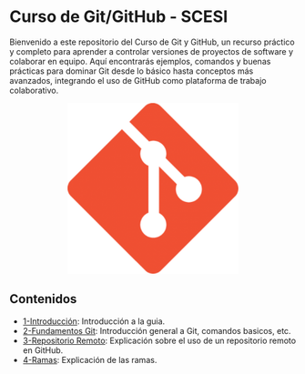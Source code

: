 # Curso de Git/GitHub - SCESI
Bienvenido a este repositorio del Curso de Git y GitHub, un recurso práctico y completo para aprender a controlar versiones de proyectos de software y colaborar en equipo.
Aquí encontrarás ejemplos, comandos y buenas prácticas para dominar Git desde lo básico hasta conceptos más avanzados, integrando el uso de GitHub como plataforma de trabajo colaborativo.

<p align="center">
    <img src="Images/git.png" alt="git" width="300"/>
</p>


## Contenidos

+ [1-Introducción](https://github.com/TheArrick/Curso-Git/tree/Introduccion): Introducción a la guia.
+ [2-Fundamentos Git](https://github.com/TheArrick/Curso-Git/tree/FundamentosGit): Introducción general a Git, comandos basicos, etc.
+ [3-Repositorio Remoto](https://github.com/TheArrick/Curso-Git/tree/RepositorioRemoto): Explicación sobre el uso de un repositorio remoto en GitHub.
+ [4-Ramas](https://github.com/TheArrick/Curso-Git/tree/Ramas): Explicación de las ramas.
